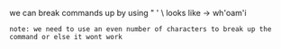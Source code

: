 we can break commands up by using " ' \ 
looks like -> wh'oam'i 

``note: we need to use an even number of characters to break up the command or else it wont work ``

